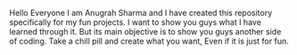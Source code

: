 Hello Everyone I am Anugrah Sharma and I have created this repository specifically for my fun projects. I want to show you guys what I have learned through it.
But its main objective is to show you guys another side of coding.
Take a chill pill and create what you want,
Even if it is just for fun.
